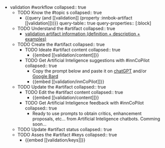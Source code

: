 
- validation #workflow
   collapsed:: true
  - TODO Know the #topic s
    collapsed:: true
    - {{query (and [[validation]] (property :innbok-artifact [[validation]]))}}
      query-table:: true
      query-properties:: [:block]
  - TODO Understand the #artifact
    collapsed:: true
    - [validation artifact information (definition + description + examples)](https://go.innbok.com/#/page/innBoK%2Fvalidation%2Finfo)
  - TODO Create the #artifact
     collapsed:: true
    - TODO Ideate #artifact content
      collapsed:: true
      - {{embed [[validation/content]]}}
    - TODO Get Artificial Inteligence suggestions with #innCoPilot
      collapsed:: true
      - Copy the prompt below and paste it on [chatGPT](https://chat.openai.com) and/or [Google Bard](https://bard.google.com/chat)
      - {{embed [[validation/innCoPilot]]}}
  - TODO Update the #artifact
    collapsed:: true
    - TODO Edit the #artifact content
     collapsed:: true
      - {{embed [[validation/content]]}}
    - TODO Get Artificial Inteligence feedback with #innCoPilot
      collapsed:: true
      - Ready to use prompts to obtain critics, enhancement proposals, etc... from Artificial Inteligence chatbots. Comming soon...
  - TODO Update #artifact status
    collapsed:: true
  - TODO Asses the #artifact #keys
    collapsed:: true
    - {{embed [[validation/keys]]}}



